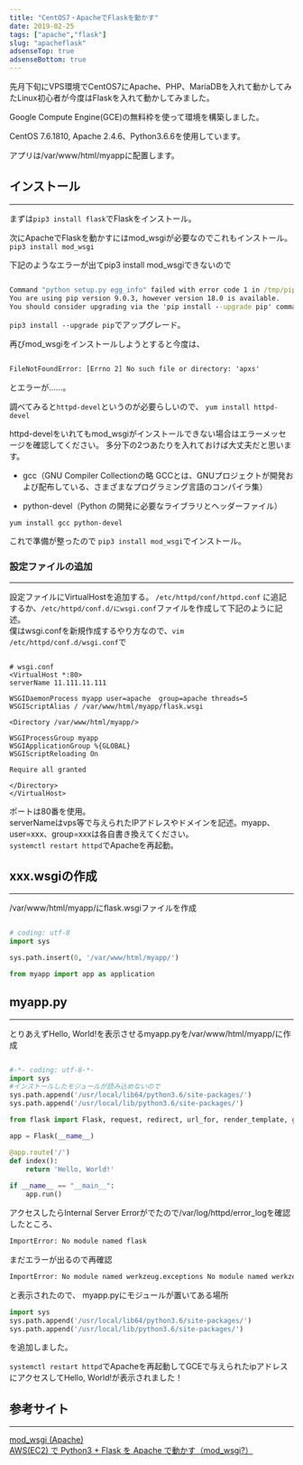 ```yaml
---
title: "CentOS7・ApacheでFlaskを動かす"
date: 2019-02-25
tags: ["apache","flask"]
slug: "apacheflask"
adsenseTop: true
adsenseBottom: true
---
```


先月下旬にVPS環境でCentOS7にApache、PHP、MariaDBを入れて動かしてみたLinux初心者が今度はFlaskを入れて動かしてみました。

Google Compute Engine(GCE)の無料枠を使って環境を構築しました。

CentOS 7.6.1810, Apache 2.4.6、Python3.6.6を使用しています。

アプリは/var/www/html/myappに配置します。

## インストール
---

まずは`pip3 install flask`でFlaskをインストール。

次にApacheでFlaskを動かすにはmod_wsgiが必要なのでこれもインストール。
`pip3 install mod_wsgi`

下記のようなエラーが出てpip3 install mod_wsgiできないので

```cmd

Command "python setup.py egg_info" failed with error code 1 in /tmp/pip-build-k3z23pb6/mod-wsgi/
You are using pip version 9.0.3, however version 18.0 is available.
You should consider upgrading via the 'pip install --upgrade pip' command.
```

`pip3 install --upgrade pip`でアップグレード。

再びmod_wsgiをインストールしようとすると今度は、

```cmd

FileNotFoundError: [Errno 2] No such file or directory: 'apxs'
```

とエラーが……。

調べてみると`httpd-devel`というのが必要らしいので、
`yum install httpd-devel`

httpd-develをいれてもmod_wsgiがインストールできない場合はエラーメッセージを確認してください。
多分下の2つあたりを入れておけば大丈夫だと思います。

- gcc（GNU Compiler Collectionの略 GCCとは、GNUプロジェクトが開発および配布している、さまざまなプログラミング言語のコンパイラ集）

- python-devel（Python の開発に必要なライブラリとヘッダーファイル）

`yum install gcc python-devel`

これで準備が整ったので
`pip3 install mod_wsgi`でインストール。

### 設定ファイルの追加
---

設定ファイルにVirtualHostを追加する。
`/etc/httpd/conf/httpd.conf` に追記するか、`/etc/httpd/conf.d/にwsgi.conf`ファイルを作成して下記のように記述。  
僕はwsgi.confを新規作成するやり方なので、`vim /etc/httpd/conf.d/wsgi.conf`で

```aconf

# wsgi.conf
<VirtualHost *:80>
serverName 11.111.11.111

WSGIDaemonProcess myapp user=apache  group=apache threads=5
WSGIScriptAlias / /var/www/html/myapp/flask.wsgi

<Directory /var/www/html/myapp/>

WSGIProcessGroup myapp
WSGIApplicationGroup %{GLOBAL}
WSGIScriptReloading On

Require all granted

</Directory>
</VirtualHost>

```


ポートは80番を使用。  
serverNameはvps等で与えられたIPアドレスやドメインを記述。myapp、user=xxx、group=xxxは各自書き換えてください。  
`systemctl restart httpd`でApacheを再起動。

## xxx.wsgiの作成
---

/var/www/html/myapp/にflask.wsgiファイルを作成

```python

# coding: utf-8
import sys

sys.path.insert(0, '/var/www/html/myapp/')

from myapp import app as application

```



## myapp.py
---

とりあえずHello, World!を表示させるmyapp.pyを/var/www/html/myapp/に作成

```python

#-*- coding: utf-8-*-
import sys 
#インストールしたモジュールが読み込めないので
sys.path.append('/usr/local/lib64/python3.6/site-packages/')
sys.path.append('/usr/local/lib/python3.6/site-packages/')

from flask import Flask, request, redirect, url_for, render_template, g

app = Flask(__name__)

@app.route('/')
def index():
    return 'Hello, World!'
    
if __name__ == "__main__":
    app.run()
```


アクセスしたらInternal Server Errorがでたので/var/log/httpd/error_logを確認したところ、
```sh
ImportError: No module named flask
```

まだエラーが出るので再確認

```sh
ImportError: No module named werkzeug.exceptions No module named werkzeug.exceptions
```

と表示されたので、
myapp.pyにモジュールが置いてある場所

```python
import sys
sys.path.append('/usr/local/lib64/python3.6/site-packages/')
sys.path.append('/usr/local/lib/python3.6/site-packages/')
```

を追加しました。

`systemctl restart httpd`でApacheを再起動してGCEで与えられたipアドレスにアクセスしてHello, World!が表示されました！


## 参考サイト
---

[mod_wsgi (Apache)](http://flask.pocoo.org/docs/1.0/deploying/mod_wsgi/)  
[AWS(EC2) で Python3 + Flask を Apache で動かす（mod_wsgi?）](https://qiita.com/yabekenzo/items/346142e29db36b77e42d)
